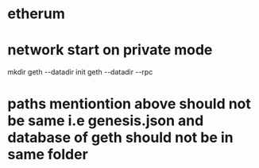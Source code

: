 # etherum

# network start on private mode
mkdir 
geth --datadir <Path to folder where geth related data will be stored> init <path to genesis.json file>
geth --datadir <Path to folder where geth related data will be stored> --rpc 
  
# paths mentiontion above should not be same i.e genesis.json and database of geth should not be in same folder   


